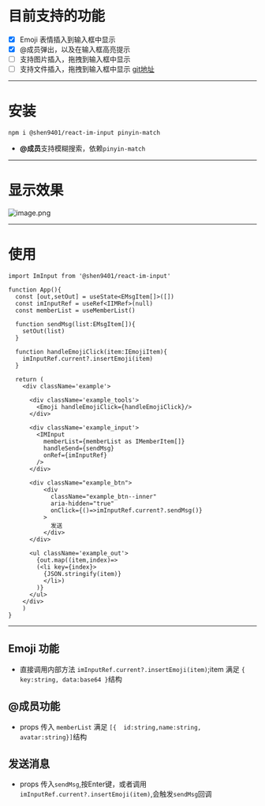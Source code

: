 # 目前支持的功能

- [x] Emoji 表情插入到输入框中显示
- [x] @成员弹出，以及在输入框高亮提示
- [ ] 支持图片插入，拖拽到输入框中显示
- [ ] 支持文件插入，拖拽到输入框中显示
[git地址](https://github.com/shenqil/react-im-input)

***

# 安装

```
npm i @shen9401/react-im-input pinyin-match 
```

+ **@成员**支持模糊搜索，依赖`pinyin-match`

***

# 显示效果

![image.png](https://upload-images.jianshu.io/upload_images/25820166-54b45281248e9765.png?imageMogr2/auto-orient/strip%7CimageView2/2/w/1240)
***

# 使用

```
import ImInput from '@shen9401/react-im-input'

function App(){
  const [out,setOut] = useState<EMsgItem[]>([])
  const imInputRef = useRef<IIMRef>(null)
  const memberList = useMemberList()

  function sendMsg(list:EMsgItem[]){
    setOut(list)
  }

  function handleEmojiClick(item:IEmojiItem){
    imInputRef.current?.insertEmoji(item)
  }

  return (
    <div className='example'>

      <div className='example_tools'>
        <Emoji handleEmojiClick={handleEmojiClick}/>
      </div>

      <div className='example_input'>
        <IMInput 
          memberList={memberList as IMemberItem[]} 
          handleSend={sendMsg}  
          onRef={imInputRef}
        />
      </div>

      <div className="example_btn">
          <div
            className="example_btn--inner"
            aria-hidden="true"
            onClick={()=>imInputRef.current?.sendMsg()}
          >
            发送
          </div>
      </div>

      <ul className='example_out'>
        {out.map((item,index)=>
        (<li key={index}>
          {JSON.stringify(item)}
          </li>)
        )}
      </ul>
    </div>
    )
}

```

***

## Emoji 功能

+ 直接调用内部方法 `imInputRef.current?.insertEmoji(item)`;item 满足 `{ key:string, data:base64 }`结构

## @成员功能

+ props 传入 `memberList` 满足 `[{  id:string,name:string, avatar:string}]`结构

## 发送消息

+ props 传入`sendMsg`,按Enter键，或者调用`imInputRef.current?.insertEmoji(item)`,会触发`sendMsg`回调
